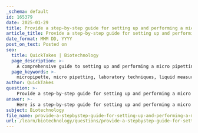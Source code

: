 ```yaml
---
_schema: default
id: 165379
date: 2025-01-29
title: Provide a step-by-step guide for setting up and performing a micro pipetting action.
article_title: Provide a step-by-step guide for setting up and performing a micro pipetting action.
date_format: MMM DD, YYYY
post_on_text: Posted on
seo:
  title: QuickTakes | Biotechnology
  page_description: >-
    A comprehensive guide to setting up and performing a micro pipetting action in a laboratory, covering materials needed, volume adjustment, liquid drawing, dispensing, tip ejection, and storage.
  page_keywords: >-
    micropipette, micro pipetting, laboratory techniques, liquid measurement, pipette tips, volume adjustment, lab equipment, dispensing liquids, pipetting technique, contamination prevention
author: QuickTakes
question: >-
    Provide a step-by-step guide for setting up and performing a micro pipetting action.
answer: >-
    Here is a step-by-step guide for setting up and performing a micro pipetting action:\n\n### Step 1: Gather Materials\n- **Micropipette**: Choose the appropriate micropipette for the volume you need to transfer (e.g., P10, P100, P1000).\n- **Pipette Tips**: Select the correct size of pipette tips that fit your micropipette.\n- **Liquid Sample**: Prepare the liquid you intend to pipet.\n- **Waste Container**: Have a container ready for disposing of used tips.\n\n### Step 2: Set the Desired Volume\n1. **Adjust the Volume**: Turn the volume adjustment knob on the micropipette to set the desired volume. Ensure that the volume is within the range of the micropipette you are using.\n2. **Check the Display**: Confirm that the volume displayed is correct.\n\n### Step 3: Attach the Pipette Tip\n1. **Select a Tip**: Choose a pipette tip that matches the size of your micropipette.\n2. **Attach the Tip**: Firmly press the tip onto the end of the micropipette until it is securely in place. Avoid touching the tip with your fingers to prevent contamination.\n\n### Step 4: Draw Up the Liquid\n1. **Press the Plunger**: Press the plunger down to the first stop. This is the point where you will begin to draw up the liquid.\n2. **Insert the Tip**: Place the tip into the liquid, ensuring it is submerged just below the surface.\n3. **Release the Plunger**: Slowly release the plunger to draw the liquid into the tip. Avoid releasing it too quickly, as this can cause air bubbles or inaccurate volume measurement.\n\n### Step 5: Dispense the Liquid\n1. **Position the Tip**: Move the micropipette to the desired location for dispensing the liquid.\n2. **Press the Plunger**: Press the plunger down to the first stop to dispense the liquid. This ensures that the liquid is released from the tip.\n3. **Complete Dispensing**: Press the plunger down to the second stop to ensure that all the liquid is expelled from the tip. This step is crucial for complete transfer.\n\n### Step 6: Eject the Tip\n1. **Eject the Tip**: Use the tip ejector button on the micropipette to discard the used tip into the waste container. This helps maintain cleanliness and prevents contamination.\n\n### Step 7: Clean and Store the Micropipette\n1. **Clean the Micropipette**: Wipe the exterior of the micropipette with a lint-free cloth if necessary.\n2. **Store Properly**: Place the micropipette in its designated storage area, ensuring it is not subjected to extreme temperatures or conditions.\n\n### Additional Tips\n- **Practice Good Technique**: Always use a consistent technique to ensure accuracy and precision in your measurements.\n- **Calibrate Regularly**: Ensure that your micropipette is calibrated regularly to maintain accuracy.\n- **Avoid Contamination**: Handle all samples and tips with care to avoid contamination.\n\nBy following these steps, you can effectively perform micro pipetting actions with accuracy and precision, which is essential for reliable experimental results in a biology lab.
subject: Biotechnology
file_name: provide-a-stepbystep-guide-for-setting-up-and-performing-a-micro-pipetting-action.md
url: /learn/biotechnology/questions/provide-a-stepbystep-guide-for-setting-up-and-performing-a-micro-pipetting-action
---
```


&nbsp;